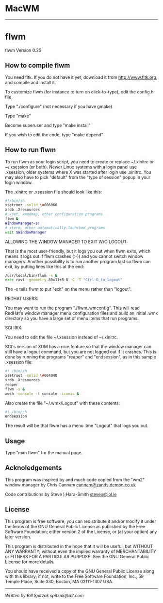 # MacWM

---

# flwm
flwm Version 0.25

## How to compile flwm

You need fltk.  If you do not have it yet, download it from
http://www.fltk.org, and compile and install it.

To customize flwm (for instance to turn on click-to-type), edit the
config.h file.

Type "./configure" (not necessary if you have gmake)

Type "make"

Become superuser and type "make install"

If you wish to edit the code, type "make depend"

## How to run flwm

To run flwm as your login script, you need to create or replace
~/.xinitrc or ~/.xsession (or both).  Newer Linux systems with a login
panel use .xsession, older systems where X was started after login
use .xinitrc.  You may also have to pick "default" from the "type of
session" popup in your login window.

The .xinitrc or .xsession file should look like this:

```bash
#!/bin/sh
xsetroot -solid \#006060
xrdb .Xresources
# xset, xmodmap, other configuration programs
flwm &
WindowManager=$!
# xterm, other automatically-launched programs
wait $WindowManager
```

ALLOWING THE WINDOW MANAGER TO EXIT W/O LOGOUT:

That is the most user-friendly, but it logs you out when flwm exits,
which means it logs out if flwm crashes (:-)) and you cannot switch
window managers.  Another possibility is to run another program last
so flwm can exit, by putting lines like this at the end:

```bash
/usr/local/bin/flwm -x &
exec rxvt -geometry 80x11+8-8 -C -T "Ctrl-D_to_logout"
```

The -x tells flwm to put "exit" on the menu rather than "logout".

REDHAT USERS:

You may want to run the program "./flwm_wmconfig".  This will read
RedHat's window manager menu configuration files and build an initial
.wmx directory so you have a large set of menu items that run
programs.

SGI IRIX:

You need to edit the file ~/.xsession instead of ~/.xinitrc.

SGI's version of XDM has a nice feature so that the window manager can
still have a logout command, but you are not logged out if it
crashes.  This is done by running the programs "reaper" and
"endsession", as in this sample .xsession file:

```bash
#! /bin/sh
xsetroot -solid \#004040
xrdb .Xresources
reaper
flwm -x &
xwsh -console -t console -iconic &
```

Also create the file "~/.wmx/Logout" with these contents:

```bash
#! /bin/sh
endsession
```

The result will be that flwm has a menu itme "Logout" that logs you
out.

## Usage

Type "man flwm" for the manual page.

## Acknoledgements

This program was inspired by and much code copied from the "wm2"
window manager by Chris Cannam <cannam@zands.demon.co.uk>

Code contributions by Steve );Hara-Smith <steveo@iol.ie>

## License
This program is free software; you can redistribute it and/or modify
it under the terms of the GNU General Public License as published by
the Free Software Foundation; either version 2 of the License, or (at
your option) any later version.

This program is distributed in the hope that it will be useful, but
WITHOUT ANY WARRANTY; without even the implied warranty of
MERCHANTABILITY or FITNESS FOR A PARTICULAR PURPOSE.  See the GNU
General Public License for more details.

You should have received a copy of the GNU General Public License
along with this library; if not, write to the Free Software
Foundation, Inc., 59 Temple Place, Suite 330, Boston, MA 02111-1307
USA.

---

_Written by Bill Spitzak		spitzak@d2.com_